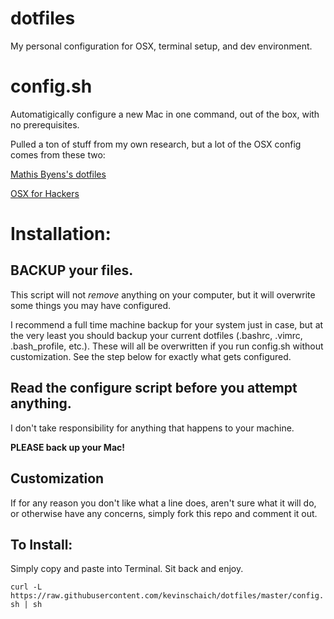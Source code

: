 # dotfiles

My personal configuration for OSX, terminal setup, and dev environment.

# config.sh

Automatigically configure a new Mac in one command, out of the box, with no prerequisites.

Pulled a ton of stuff from my own research, but a lot of the OSX config comes from these two:

[Mathis Byens's dotfiles](https://github.com/mathiasbynens/dotfiles)

[OSX for Hackers](https://gist.github.com/brandonb927/3195465)

# Installation:

## **BACKUP** your files.

This script will not *remove* anything on your computer, but it will overwrite some things you may have configured.

I recommend a full time machine backup for your system just in case, but at the very least you should backup your current dotfiles (.bashrc, .vimrc, .bash_profile, etc.). These will all be overwritten if you run config.sh without customization. See the step below for exactly what gets configured.

## Read the configure script before you attempt anything.

I don't take responsibility for anything that happens to your machine.

**PLEASE back up your Mac!**

## Customization

If for any reason you don't like what a line does, aren't sure what it will do, or otherwise have any concerns, simply fork this repo and comment it out.

## To Install:

Simply copy and paste into Terminal. Sit back and enjoy.

`curl -L https://raw.githubusercontent.com/kevinschaich/dotfiles/master/config.sh | sh`
